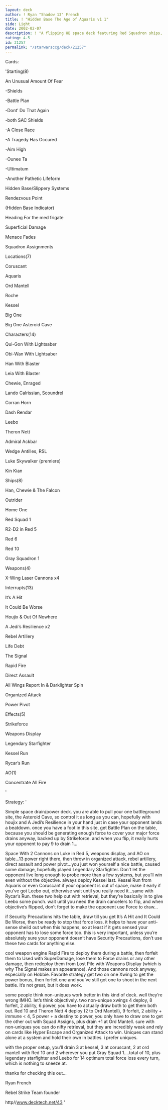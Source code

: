 ```yaml
---
layout: deck
author: ! Ryan "Shadow 13" French
title: ! "Hidden Base The Age of Aquaris v1 1"
side: Light
date: 2002-02-07
description: ! "A flipping HB space deck featuring Red Squadron ships, pilots, and X-wing Cannons.  Great drain potential, plus some damage from a few different sources.  Updated to address some difficulties it may have had..."
rating: 4.5
id: 21257
permalink: "/starwarsccg/deck/21257"
---
```

Cards: 

'Starting(8)

An Unusual Amount Of Fear

-Shields

-Battle Plan

-Dont’ Do That Again

-both SAC Shields

-A Close Race

-A Tragedy Has Occured

-Aim High

-Ounee Ta

-Ultimatum

-Another Pathetic Lifeform

Hidden Base/Slippery Systems

Rendezvous Point

(Hidden Base Indicator)

Heading For the med frigate

Superficial Damage

Menace Fades

Squadron Assignments


Locations(7)

Coruscant

Aquaris

Ord Mantell

Roche

Kessel

Big One

Big One Asteroid Cave


Characters(14)

Qui-Gon With Lightsaber

Obi-Wan With Lightsaber

Han With Blaster

Leia With Blaster

Chewie, Enraged

Lando Calrissian, Scoundrel

Corran Horn

Dash Rendar

Leebo

Theron Nett

Admiral Ackbar

Wedge Antilles, RSL

Luke Skywalker (premiere)

Kin Kian


Ships(8)

Han, Chewie & The Falcon

Outrider

Home One

Red Squad 1

R2-D2 in Red 5

Red 6

Red 10

Gray Squadron 1


Weapons(4)

X-Wing Laser Cannons x4


Interrupts(13)

It’s A Hit

It Could Be Worse

Houjix & Out Of Nowhere

A Jedi’s Resilience x2

Rebel Artillery

Life Debt

The Signal

Rapid Fire

Direct Assault

All Wings Report In & Darklighter Spin

Organized Attack

Power Pivot


Effects(5)

Strikeforce

Weapons Display

Legendary Starfighter

Kessel Run

Rycar’s Run


AO(1)

Concentrate All Fire


'

Strategy: '

Simple space drain/power deck.  you are able to pull your one battleground site, the Asteroid Cave, so control it as long as you can, hopefully with houjix and A Jedi’s Resilience in your hand just in case your opponent lands a beatdown.  once you have a foot in this site, get Battle Plan on the table, because you should be generating enough force to cover your major force drains anyway, backed up by Strikeforce.  and when you flip, it really hurts your opponent to pay 9 to drain 1...


Space With 2 Cannons on Luke in Red 5, weapons display, and AO on table...13 power right there, then throw in organized attack, rebel artillery, direct assault and power pivot...you just won yourself a nice battle, caused some damage, hopefully played Legendary Starfighter.  Don’t let the opponent live long enough to probe more than a few systems, but you’ll win even without the objective.  always deploy Kessel last.  Kessel Run from Aquaris or even Coruscant if your opponent is out of space, make it early if you’ve got Leebo out, otherwise wait until you really need it...same with Rycar’s Run.  these two help out with retrieval, but they’re basically in to give Leebo some punch.  wait until you need the drain cancelers to flip, and when objective’s flipped, don’t forget to make the opponent use Force to draw...


if Security Precautions hits the table, draw till you get It’s A Hit and It Could Be Worse, then be ready to stop that force loss.  it helps to have your anti-sense sheild out when this happens, so at least if it gets sensed your opponent has to lose some force too.  this is very important, unless you’re absolutely sure your opponent doesn’t have Security Precautions, don’t use these two cards for anything else.


cool weapon engine Rapid Fire to deploy them during a battle, then forfeit them to Used with SuperDamage, lose them to Force drains or any other damage, then redeploy them from Lost Pile with Weapons Display (which is why The Signal makes an appearance).  And those cannons rock anyway, especially on Hobbie.  Favorite strategy get two on one Xwing to get the power bonus, then forfeit one and you’ve still got one to shoot in the next battle.  it’s not great, but it does work.


some people think non-uniques work better in this kind of deck.  well they’re wrong IMHO.  let’s think objectively.  two non-unique xwings 4 deploy, 8 forfeit, 2 ability, 6 power, you have to actually draw both to get them both out.  Red 10 and Theron Nett 4 deploy (2 to Ord Mantell), 9 forfeit, 2 ability + immune < 4, 5 power + a destiny to power, you only have to draw one to get the other out with Squad Assigns, plus drain +1 at Ord Mantell.  sure with non-uniques you can do nifty retrieval, but they are incredibly weak and rely on cards like Hyper Escape and Organized Attack to win.  Uniques can stand alone at a system and hold their own in battles.  i prefer uniques.


with the proper setup, you’ll drain 3 at kessel, 3 at coruscant, 2 at ord mantell with Red 10 and 2 wherever you put Gray Squad 1....total of 10, plus legendary starfighter and Leebo for 14 optimum total force loss every turn, which is nothing to sneeze at.


thanks for checking this out...



Ryan French

Rebel Strike Team founder

http//www.decktech.net/43 '
